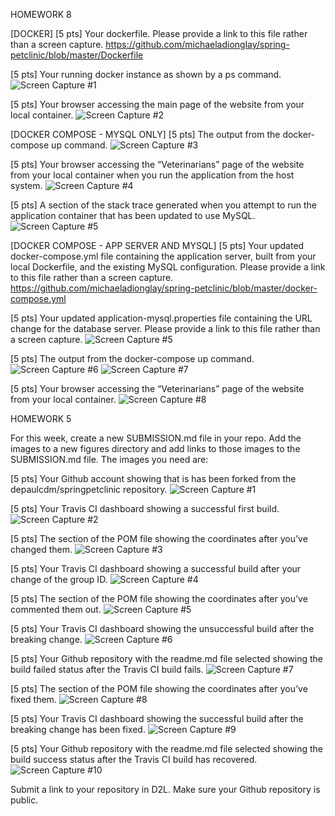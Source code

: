 HOMEWORK 8

[DOCKER]
[5 pts] Your dockerfile. Please provide a link to this file rather than a screen capture.
https://github.com/michaeladionglay/spring-petclinic/blob/master/Dockerfile

[5 pts] Your running docker instance as shown by a ps command.
![Screen Capture #1](images/dockerps.PNG)

[5 pts] Your browser accessing the main page of the website from your local container.
![Screen Capture #2](images/docker_run_localhost.PNG)

[DOCKER COMPOSE - MYSQL ONLY]
[5 pts] The output from the docker-compose up command.
![Screen Capture #3](images/dockercompose_output.PNG)

[5 pts] Your browser accessing the “Veterinarians” page of the website from your local container when you run the application from the host system.
![Screen Capture #4](images/veterinarians_page.PNG)

[5 pts] A section of the stack trace generated when you attempt to run the application container that has been updated to use MySQL.
![Screen Capture #5](images/stack_trace.PNG)

[DOCKER COMPOSE - APP SERVER AND MYSQL]
[5 pts] Your updated docker-compose.yml file containing the application server, built from your local Dockerfile, and the existing MySQL configuration. Please provide a link to this file rather than a screen capture.
https://github.com/michaeladionglay/spring-petclinic/blob/master/docker-compose.yml

[5 pts] Your updated application-mysql.properties file containing the URL change for the database server. Please provide a link to this file rather than a screen capture.
![Screen Capture #5](images/updated_properties.PNG)

[5 pts] The output from the docker-compose up command.
![Screen Capture #6](images/docker_compose_result1.PNG)
![Screen Capture #7](images/docker_compose_result2.PNG)

[5 pts] Your browser accessing the “Veterinarians” page of the website from your local container.
![Screen Capture #8](images/both_vet.PNG)







HOMEWORK 5

For this week, create a new SUBMISSION.md file in your repo. Add the images to a new figures
directory and add links to those images to the SUBMISSION.md file. The images you need are:

[5 pts] Your Github account showing that is has been forked from the depaulcdm/springpetclinic repository.
![Screen Capture #1](images/fork_proof.PNG)

[5 pts] Your Travis CI dashboard showing a successful first build.
![Screen Capture #2](images/successful_build.PNG)

[5 pts] The section of the POM file showing the coordinates after you’ve changed them.
![Screen Capture #3](images/changed_pom.PNG)

[5 pts] Your Travis CI dashboard showing a successful build after your change of the group ID.
![Screen Capture #4](images/pom_changed_build_success.PNG)

[5 pts] The section of the POM file showing the coordinates after you’ve commented them out.
![Screen Capture #5](images/coordinates_commented.PNG)

[5 pts] Your Travis CI dashboard showing the unsuccessful build after the breaking change.
![Screen Capture #6](images/failed_build_coordinates_commented.PNG)

[5 pts] Your Github repository with the readme.md file selected showing the build failed status after the Travis CI build fails.
![Screen Capture #7](images/github_build_failed.PNG)

[5 pts] The section of the POM file showing the coordinates after you’ve fixed them.
![Screen Capture #8](images/fixed_coordinates.PNG)

[5 pts] Your Travis CI dashboard showing the successful build after the breaking change has been fixed.
![Screen Capture #9](images/fixed_coordinates_successful_build.PNG)

[5 pts] Your Github repository with the readme.md file selected showing the build success status after the Travis CI build has recovered.
![Screen Capture #10](images/github_build_success.PNG)

Submit a link to your repository in D2L. Make sure your Github repository is public.
